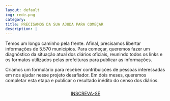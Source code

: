 ```yaml
---
layout: default
img: rede.png
category: 
title: PRECISAMOS DA SUA AJUDA PARA COMEÇAR
description: |
---
```

<div id="colabore">
Temos um longo caminho pela frente. Afinal, precisamos libertar informações de 5.570 municípios. Para começar, queremos fazer um diagnóstico da situação atual dos diários oficiais, reunindo todos os links e os formatos utilizados pelas prefeituras para publicar as informações. 

Criamos um formulário para receber contribuições de pessoas interessadas em nos ajudar nesse projeto desafiador. Em dois meses, queremos completar esta etapa e publicar o resultado inédito do censo dos diários. 

<p style='text-align:center; padding-top: 10px;'>
<a href="#" _target="blank" class="myButton">INSCREVA-SE</a>
</p>
</div>

